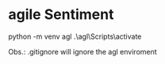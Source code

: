 # agile Sentiment

python -m venv agl
.\agl\Scripts\activate

Obs.: .gitignore will ignore the agl enviroment